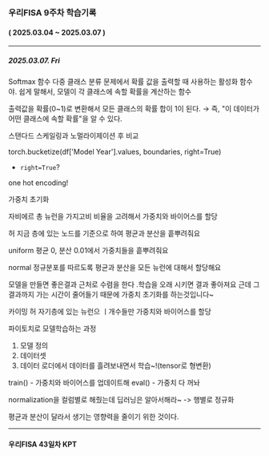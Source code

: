 ### 우리FISA 9주차 학습기록
#### ( 2025.03.04 ~ 2025.03.07 )
***
##### 2025.03.07. Fri

Softmax 함수
다중 클래스 분류 문제에서 확률 값을 출력할 때 사용하는 활성화 함수야.
쉽게 말해서, 모델이 각 클래스에 속할 확률을 계산하는 함수

출력값을 확률(0~1)로 변환해서 모든 클래스의 확률 합이 1이 된다.
→ 즉, "이 데이터가 어떤 클래스에 속할 확률"을 알 수 있다.



스탠다드 스케일링과 노멀라이제이션 후 비교



torch.bucketize(df['Model Year'].values, boundaries, right=True)
- `right=True`?

one hot encoding!

가중치 초기화

자비에르
총 뉴런을 가지고비 비율을 고려해서 가중치와 바이어스를 할당


허
지금 층에 있는 노드를 기준으로 하여 평균과 분산을 흩뿌려줘요

uniform
평균 0, 분산 0.01에서 가중치들을 흩뿌려줘요

normal
정규분포를 따르도록 평균과 분산을 모든 뉴런에 대해서 할당해요

모델을 만들면 좋은결과 근처로 수렴을 한다 .학습을 오래 시키면 결과 좋아져요 근데 그 결과까지 가는 시간이 줄어들기 때문에 가중치 초기화를 하는것입니다~

카이밍 허
자기층에 있는 뉴런으 ㅣ개수들만 가중치와 바이어스를 할당


파이토치로 모델학습하는 과정
1. 모델 정의
2. 데이터셋
3. 데이터 로더에서 데이터를 흘려보내면서 학습~!(tensor로 형변환)


train() - 가중치와 바이어스를 업데이트해
eval() - 가중치 다 꺼놔

normalization을 컬럼별로 해줬는데 딥러닝은 알아서해라~
-> 행별로 정규화

평균과 분산이 달라서 생기는 영향력을 줄이기 위한 것이다.


***
#### 우리FISA 43일차 KPT